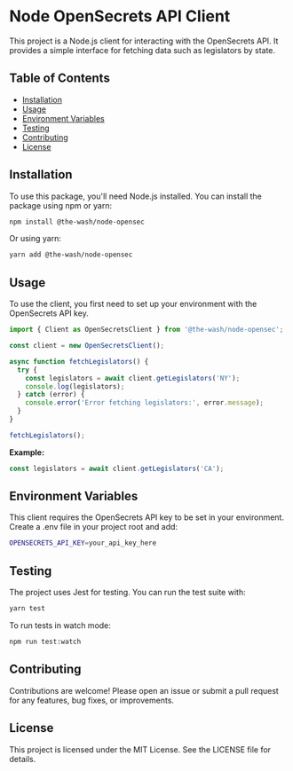 # Node OpenSecrets API Client

This project is a Node.js client for interacting with the OpenSecrets API. It provides a simple interface for fetching data such as legislators by state.

## Table of Contents

- [Installation](#installation)
- [Usage](#usage)
- [Environment Variables](#environment-variables)
- [Testing](#testing)
- [Contributing](#contributing)
- [License](#license)

## Installation

To use this package, you'll need Node.js installed. You can install the package using npm or yarn:

```bash
npm install @the-wash/node-opensec
```

Or using yarn:

```bash
yarn add @the-wash/node-opensec
```

## Usage

To use the client, you first need to set up your environment with the OpenSecrets API key.

```javascript
import { Client as OpenSecretsClient } from '@the-wash/node-opensec';

const client = new OpenSecretsClient();

async function fetchLegislators() {
  try {
    const legislators = await client.getLegislators('NY');
    console.log(legislators);
  } catch (error) {
    console.error('Error fetching legislators:', error.message);
  }
}

fetchLegislators();
```

**Example:**

```javascript
const legislators = await client.getLegislators('CA');
```

## Environment Variables

This client requires the OpenSecrets API key to be set in your environment. Create a .env file in your project root and add:

```bash
OPENSECRETS_API_KEY=your_api_key_here
```

## Testing

The project uses Jest for testing. You can run the test suite with:
```bash
yarn test
```

To run tests in watch mode:

```bash
npm run test:watch
```

## Contributing

Contributions are welcome! Please open an issue or submit a pull request for any features, bug fixes, or improvements.

## License

This project is licensed under the MIT License. See the LICENSE file for details.
